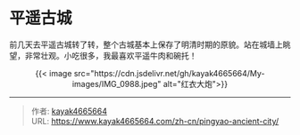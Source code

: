 # 平遥古城


前几天去平遥古城转了转，整个古城基本上保存了明清时期的原貌。站在城墙上眺望，非常壮观。小吃很多，我最喜欢平遥牛肉和碗托！
<!--more-->

<div align="center">
{{< image src="https://cdn.jsdelivr.net/gh/kayak4665664/My-images/IMG_0988.jpeg" alt="红衣大炮">}}
</div>

---

> 作者: [kayak4665664](https://github.com/kayak4665664)  
> URL: https://www.kayak4665664.com/zh-cn/pingyao-ancient-city/  


